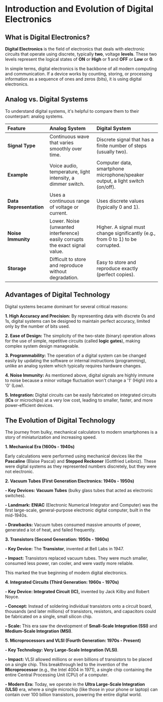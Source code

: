 # Introduction and Evolution of Digital Electronics

## What is Digital Electronics?

**Digital Electronics** is the field of electronics that deals with electronic circuits that operate using discrete, typically **two**, voltage **levels**. 
These two levels represent the logical states of **ON** or **High** or **1** and **OFF** or **Low** or **0**.

In simple terms, digital electronics is the backbone of all modern computing and communication. If a device works by counting, storing, or processing information as a sequence of ones and zeros (bits), it is using digital electronics.

## Analog vs. Digital Systems

To understand digital systems, it's helpful to compare them to their counterpart: analog systems.

|**Feature**|**Analog System**|**Digital System**|
|:----|:------|:---- |
|**Signal Type**| Continuous wave that varies smoothly over time. | Discrete signal that has a finite number of steps (usually two). |
|**Example**| Voice audio, temperature, light intensity, a dimmer switch. | Computer data, smartphone microphone/speaker output, a light switch (on/off). |
|**Data Representation**| Uses a continuous range of voltage or current. | Uses discrete values (typically 0 and 1). |
|**Noise Immunity**| Lower. Noise (unwanted interference) easily corrupts the exact signal value. | Higher. A signal must change significantly (e.g., from 0 to 1) to be corrupted. |
|**Storage**| Difficult to store and reproduce without degradation. | Easy to store and reproduce exactly (perfect copies). |


## Advantages of Digital Technology

Digital systems became dominant for several critical reasons:

**1. High Accuracy and Precision:** By representing data with discrete 0s and 1s, digital systems can be designed to maintain perfect accuracy, limited only by the number of bits used.

**2. Ease of Design:** The simplicity of the two-state (binary) operation allows for the use of simple, repetitive circuits (called **logic gates**), making complex system design manageable.

**3. Programmability:** The operation of a digital system can be changed easily by updating the software or internal instructions (programming), unlike an analog system which typically requires hardware changes.

**4. Noise Immunity:** As mentioned above, digital signals are highly immune to noise because a minor voltage fluctuation won't change a '1' (High) into a '0' (Low).

**5. Integration:** Digital circuits can be easily fabricated on integrated circuits (**ICs** or microchips) at a very low cost, leading to smaller, faster, and more power-efficient devices.

## The Evolution of Digital Technology

The journey from bulky, mechanical calculators to modern smartphones is a story of miniaturization and increasing speed.

**1. Mechanical Era (1600s - 1940s)**

Early calculations were performed using mechanical devices like the **Pascaline** (Blaise Pascal) and **Stepped Reckoner** (Gottfried Leibniz). 
These were digital systems as they represented numbers discretely, but they were not electronic.

**2. Vacuum Tubes (First Generation Electronics: 1940s - 1950s)**

**- Key Devices:** **Vacuum Tubes** (bulky glass tubes that acted as electronic switches).

**- Landmark:** **ENIAC** (Electronic Numerical Integrator and Computer) was the first large-scale, general-purpose electronic digital computer, built in the mid-1940s.

**- Drawbacks:** Vacuum tubes consumed massive amounts of power, generated a lot of heat, and failed frequently.

**3. Transistors (Second Generation: 1950s - 1960s)**

**- Key Device:** The **Transistor**, invented at Bell Labs in 1947.

**- Impact:** Transistors replaced vacuum tubes. They were much smaller, consumed less power, ran cooler, and were vastly more reliable. 

This marked the true beginning of modern digital electronics.

**4. Integrated Circuits (Third Generation: 1960s - 1970s)**

**- Key Device: Integrated Circuit (IC),** invented by Jack Kilby and Robert Noyce.

**- Concept:** Instead of soldering individual transistors onto a circuit board, thousands (and later millions) of transistors, resistors, and capacitors could be fabricated on a single, small silicon chip.

**- Scale:** This era saw the development of **Small-Scale Integration (SSI)** and **Medium-Scale Integration (MSI)**.

**5. Microprocessors and VLSI (Fourth Generation: 1970s - Present)**

**- Key Technology: Very Large-Scale Integration (VLSI)**.

**- Impact:** VLSI allowed millions or even billions of transistors to be placed on a single chip. This breakthrough led to the invention of the **Microprocessor** (e.g., the Intel 4004 in 1971), a single chip containing the entire Central Processing Unit (CPU) of a computer.

**- Modern Era:** Today, we operate in the **Ultra Large-Scale Integration (ULSI)** era, where a single microchip (like those in your phone or laptop) can contain over 100 billion transistors, powering the entire digital world.